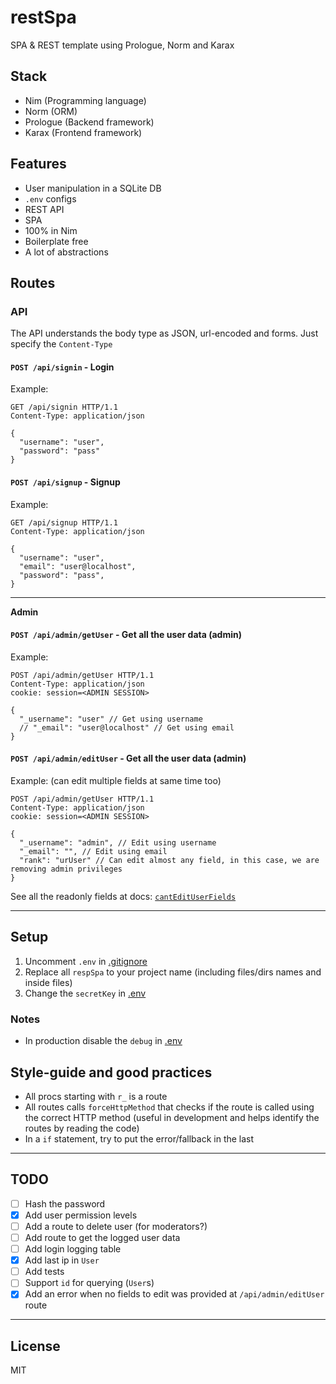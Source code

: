 # restSpa

SPA & REST template using Prologue, Norm and Karax

## Stack

- Nim (Programming language)
- Norm (ORM)
- Prologue (Backend framework)
- Karax (Frontend framework)

## Features

- User manipulation in a SQLite DB
- `.env` configs
- REST API
- SPA
- 100% in Nim
- Boilerplate free
- A lot of abstractions

## Routes

### API

The API understands the body type as JSON, url-encoded and forms. Just specify
the `Content-Type`

#### `POST /api/signin` - Login
Example:
```http
GET /api/signin HTTP/1.1
Content-Type: application/json

{
  "username": "user",
  "password": "pass"
}
```

#### `POST /api/signup` - Signup
Example:
```http
GET /api/signup HTTP/1.1
Content-Type: application/json

{
  "username": "user",
  "email": "user@localhost",
  "password": "pass",
}
```

---

**Admin**

#### `POST /api/admin/getUser` - Get all the user data (**admin**)
Example:
```http
POST /api/admin/getUser HTTP/1.1
Content-Type: application/json
cookie: session=<ADMIN SESSION>

{
  "_username": "user" // Get using username
  // "_email": "user@localhost" // Get using email
}
```

#### `POST /api/admin/editUser` - Get all the user data (**admin**)
Example: (can edit multiple fields at same time too)
```http
POST /api/admin/getUser HTTP/1.1
Content-Type: application/json
cookie: session=<ADMIN SESSION>

{
  "_username": "admin", // Edit using username
  "_email": "", // Edit using email
  "rank": "urUser" // Can edit almost any field, in this case, we are removing admin privileges
}
```
See all the readonly fields at docs: [`cantEditUserFields`](https://thisago.github.io/restSpa/restSpa/db/models/user.html#cantEditUserFields)

---

## Setup

1. Uncomment `.env` in [.gitignore](.gitignore)
2. Replace all `respSpa` to your project name (including files/dirs names and inside files)
3. Change the `secretKey` in [.env](.env)

### Notes

- In production disable the `debug` in [.env](.env)


## Style-guide and good practices

- All procs starting with `r_` is a route
- All routes calls `forceHttpMethod` that checks if the route is called using
  the correct HTTP method (useful in development and helps identify the routes
  by reading the code)
- In a `if` statement, try to put the error/fallback in the last

---

## TODO

- [ ] Hash the password
- [x] Add user permission levels
- [ ] Add a route to delete user (for moderators?)
- [ ] Add route to get the logged user data
- [ ] Add login logging table
- [x] Add last ip in `User`
- [ ] Add tests
- [ ] Support `id` for querying (`User`s)
- [x] Add an error when no fields to edit was provided at `/api/admin/editUser` route

---

## License

MIT

